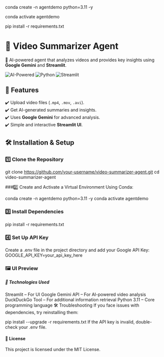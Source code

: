 conda create -n agentdemo python=3.11 -y

conda activate agentdemo

pip install -r requirements.txt

# 🎥 Video Summarizer Agent  
🚀 AI-powered agent that analyzes videos and provides key insights using **Google Gemini** and **Streamlit**.

![AI-Powered](https://img.shields.io/badge/AI-Powered-blue) ![Python](https://img.shields.io/badge/Python-3.11-blue) ![Streamlit](https://img.shields.io/badge/Streamlit-Enabled-red)

## 📌 Features  
✔️ Upload video files (`.mp4`, `.mov`, `.avi`).  
✔️ Get AI-generated summaries and insights.  
✔️ Uses **Google Gemini** for advanced analysis.  
✔️ Simple and interactive **Streamlit UI**.  

## 🛠 Installation & Setup  

### 1️⃣ Clone the Repository  
git clone https://github.com/your-username/video-summarizer-agent.git
cd video-summarizer-agent

###2️⃣ Create and Activate a Virtual Environment
Using Conda:

conda create -n agentdemo python=3.11 -y
conda activate agentdemo


### 3️⃣ Install Dependencies
pip install -r requirements.txt

### 4️⃣ Set Up API Key
Create a .env file in the project directory and add your Google API Key:
GOOGLE_API_KEY=your_api_key_here


### 🖼 UI Preview

##### 🤖 Technologies Used
Streamlit – For UI
Google Gemini API – For AI-powered video analysis
DuckDuckGo Tool – For additional information retrieval
Python 3.11 – Core programming language
🛠 Troubleshooting
If you face issues with dependencies, try reinstalling them:

pip install --upgrade -r requirements.txt
If the API key is invalid, double-check your .env file.
#### 📜 License
This project is licensed under the MIT License.
```sh